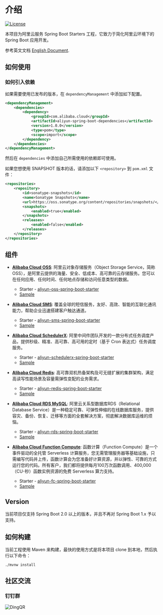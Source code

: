 # 介绍

[![License](https://img.shields.io/badge/license-Apache%202-4EB1BA.svg)](https://www.apache.org/licenses/LICENSE-2.0.html)

本项目为阿里云服务 Spring Boot Starters 工程，它致力于简化阿里云环境下的 Spring Boot 应用开发。

参考英文文档 [English Document](README.md).


## 如何使用

### 如何引入依赖

如果需要使用已发布的版本，在 `dependencyManagement` 中添加如下配置。

```xml
<dependencyManagement>
    <dependencies>
        <dependency>
            <groupId>com.alibaba.cloud</groupId>
            <artifactId>aliyun-spring-boot-dependencies</artifactId>
            <version>1.0.0</version>
            <type>pom</type>
            <scope>import</scope>
        </dependency>
    </dependencies>
</dependencyManagement>
```

然后在 `dependencies` 中添加自己所需使用的依赖即可使用。

如果您想使用 SNAPSHOT 版本的话，请添加以下 `<repository>` 到 `pom.xml` 文件：

```xml
<repositories>
    <repository>
        <id>sonatype-snapshots</id>
        <name>Sonatype Snapshots</name>
        <url>https://oss.sonatype.org/content/repositories/snapshots/</url>
        <snapshots>
            <enabled>true</enabled>
        </snapshots>
        <releases>
            <enabled>false</enabled>
        </releases>
    </repository>
</repositories>
```


## 组件

- **[Alibaba Cloud OSS](https://www.aliyun.com/product/oss)**: 阿里云对象存储服务（Object Storage Service，简称 OSS），是阿里云提供的海量、安全、低成本、高可靠的云存储服务。您可以在任何应用、任何时间、任何地点存储和访问任意类型的数据。
    - Starter - [aliyun-oss-spring-boot-starter](https://github.com/alibaba/aliyun-spring-boot/tree/master/aliyun-spring-boot-starters/aliyun-oss-spring-boot-starter)
    - [Sample](https://github.com/alibaba/aliyun-spring-boot/tree/master/aliyun-spring-boot-samples/aliyun-oss-spring-boot-sample)

- **[Alibaba Cloud SMS](https://www.aliyun.com/product/sms)**: 覆盖全球的短信服务，友好、高效、智能的互联化通讯能力，帮助企业迅速搭建客户触达通道。
   - Starter - [aliyun-sms-spring-boot-starter](https://github.com/alibaba/aliyun-spring-boot/tree/master/aliyun-spring-boot-starters/aliyun-sms-spring-boot-starter)
   - [Sample](https://github.com/alibaba/aliyun-spring-boot/tree/master/aliyun-spring-boot-samples/aliyun-sms-spring-boot-sample)

- **[Alibaba Cloud SchedulerX](https://help.aliyun.com/document_detail/43136.html)**: 阿里中间件团队开发的一款分布式任务调度产品，提供秒级、精准、高可靠、高可用的定时（基于 Cron 表达式）任务调度服务。
    - Starter - [aliyun-schedulerx-spring-boot-starter](https://github.com/alibaba/aliyun-spring-boot/tree/master/aliyun-spring-boot-starters/aliyun-schedulerx-spring-boot-starter)
    - [Sample](https://github.com/alibaba/aliyun-spring-boot/tree/master/aliyun-spring-boot-samples/aliyun-schedulerx-spring-boot-sample)

- **[Alibaba Cloud Redis](https://www.aliyun.com/product/kvstore)**: 高可靠双机热备架构及可无缝扩展的集群架构，满足高读写性能场景及容量需弹性变配的业务需求。
   - Starter - [aliyun-redis-spring-boot-starter](https://github.com/alibaba/aliyun-spring-boot/tree/master/aliyun-spring-boot-starters/aliyun-redis-spring-boot-starter)
   - [Sample](https://github.com/alibaba/aliyun-spring-boot/tree/master/aliyun-spring-boot-samples/aliyun-redis-spring-boot-sample)

- **[Alibaba Cloud RDS MySQL](https://www.aliyun.com/product/rds/mysql)**: 阿里云关系型数据库RDS（Relational Database Service）是一种稳定可靠、可弹性伸缩的在线数据库服务，提供容灾、备份、恢复、迁移等方面的全套解决方案，彻底解决数据库运维的烦恼。
   - Starter - [aliyun-rds-spring-boot-starter](https://github.com/alibaba/aliyun-spring-boot/tree/master/aliyun-spring-boot-starters/aliyun-rds-spring-boot-starter)
   - [Sample](https://github.com/alibaba/aliyun-spring-boot/tree/master/aliyun-spring-boot-samples/aliyun-rds-spring-boot-sample)

- **[Alibaba Cloud Function Compute](https://www.aliyun.com/product/fc)**: 函数计算（Function Compute）是一个事件驱动的全托管 Serverless 计算服务，您无需管理服务器等基础设施，只需编写代码并上传，函数计算会为您准备好计算资源，并以弹性、可靠的方式运行您的代码。所有客户，我们都将提供每月100万次函数调用、400,000（CU-秒）函数实例资源的免费 Serverless 算力支持。
   - Starter - [aliyun-fc-spring-boot-starter](https://github.com/alibaba/aliyun-spring-boot/tree/master/aliyun-spring-boot-starters/aliyun-fc-spring-boot-starter)
   - [Sample](https://github.com/alibaba/aliyun-spring-boot/tree/master/aliyun-spring-boot-samples/aliyun-fc-spring-boot-sample)   


## Version

当前项目仅支持 Spring Boot 2.0 以上的版本，并且不再对 Spring Boot 1.x 予以支持。



## 如何构建

当前工程使用 Maven 来构建，最快的使用方式是将本项目 clone 到本地，然后执行以下命令：

```shell script
./mvnw install
```



## 社区交流

### 钉钉群

![DingQR](https://img.alicdn.com/tfs/TB1jXikzAL0gK0jSZFtXXXQCXXa-1002-323.png)
